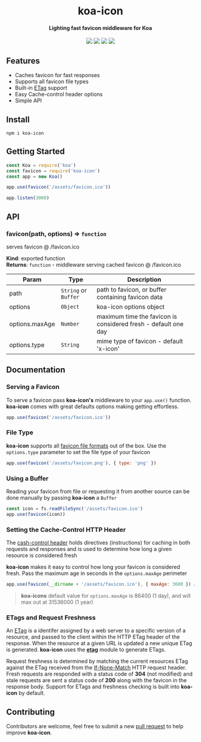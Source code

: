 <h1 align='center'>koa-icon</h1>

<h4 align='center'>Lighting fast favicon middleware for Koa</h4>

<div align='center'>
  <img src='https://img.shields.io/github/workflow/status/dominicegginton/koa-icon/CI/master?label=CI'>
  <img src='https://img.shields.io/codeclimate/coverage/dominicegginton/koa-icon'>
  <img src='https://img.shields.io/npm/dt/koa-icon?label=Downloads'>
  <img src='https://img.shields.io/badge/Code%20Style-standard-brightgreen.svg'>
</div>

## Features

- Caches favicon for fast responses
- Supports all favicon file types
- Built-in [ETag](https://developer.mozilla.org/en-US/docs/Web/HTTP/Headers/ETag) support
- Easy Cache-control header options
- Simple API

## Install

``` shell
npm i koa-icon
```

## Getting Started

``` js
const Koa = require('koa')
const favicon = require('koa-icon')
const app = new Koa()

app.use(favicon('/assets/favicon.ico'))

app.listen(3000)
```

## API

### favicon(path, options) ⇒ `function`

serves favicon @ /favicon.ico

**Kind**: exported function  
**Returns**: `function` - middleware serving cached favicon @ /favicon.ico

| Param | Type | Description |
| --- | --- | --- |
| path | `String` or `Buffer` | path to favicon, or buffer containing favicon data |
| options | `Object` | koa-icon options object |
| options.maxAge | `Number` | maximum time the favicon is considered fresh - default one day |
| options.type | `String` | mime type of favicon - default 'x-icon' |

## Documentation

### Serving a Favicon

To serve a favicon pass **koa-icon's** middleware to your `app.use()` function. **koa-icon** comes with great defaults options making getting effortless.

``` js
app.use(favicon('/assets/favicon.ico'))
```

### File Type

**koa-icon** supports all [favicon file formats](https://en.wikipedia.org/wiki/Favicon) out of the box. Use the `options.type` parameter to set the file type of your favicon

``` js
app.use(favicon('/assets/favicon.png'), { type: 'png' })
```

### Using a Buffer

Reading your favicon from file or requesting it from another source can be done manually by passing **koa-icon** a `Buffer`

``` js
const icon = fs.readFileSync('/assets/favicon.ico')
app.use(favicon(icon))
```

### Setting the Cache-Control HTTP Header

The [cash-control header](https://developer.mozilla.org/en-US/docs/Web/HTTP/Headers/Cache-Control) holds directives (instructions) for caching in both requests and responses and is used to determine how long a given resource is considered fresh

**koa-icon** makes it easy to control how long your favicon is considered fresh. Pass the maximum age in seconds in the `options.maxAge` perimeter

``` js
app.use(favicon(__dirname + '/assets/favicon.ico'), { maxAge: 3600 }) // 1 hour
```

>  **koa-icons** default value for `options.maxAge` is 86400 (1 day), and will max out at 31536000 (1 year)

### ETags and Request Freshness

An [ETag](https://developer.mozilla.org/en-US/docs/Web/HTTP/Headers/ETag) is a identifer assigned by a web server to a specific version of a resource, and passed to the client within the HTTP ETag header of the response. When the resource at a given URL is updated a new unique ETag is generated. **koa-icon** uses the [**etag**](https://github.com/jshttp/etag) module to generate ETags.

Request freshness is determined by matching the current resources ETag against the ETag received from the [If-None-Match](https://developer.mozilla.org/en-US/docs/Web/HTTP/Headers/If-None-Match) HTTP request header. Fresh requests are responded with a status code of **304** (not modified) and stale requests are sent a status code of **200** along with the favicon in the response body. Support for ETags and freshness checking is built into **koa-icon** by default.

## Contributing

Contributors are welcome, feel free to submit a new [pull request](https://github.com/dominicegginton/koa-icon/pulls)  to help improve **koa-icon**.
